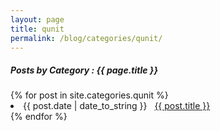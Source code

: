 ```yaml
---
layout: page
title: qunit
permalink: /blog/categories/qunit/
---
```


<h5> Posts by Category : {{ page.title }} </h5>

<div class="card">
{% for post in site.categories.qunit %}
 <li class="category-posts"><span>{{ post.date | date_to_string }}</span> &nbsp; <a href="{{ post.url }}">{{ post.title }}</a></li>
{% endfor %}
</div>
